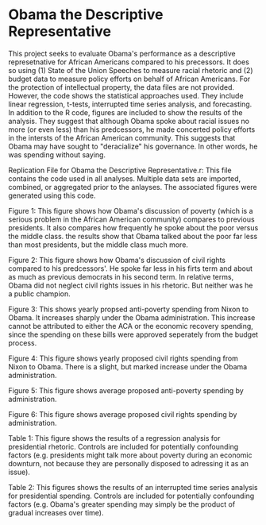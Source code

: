 # Obama the Descriptive Representative

This project seeks to evaluate Obama's performance as a descriptive represetnative for African Americans compared to his precessors. It does so using (1) State of the Union Speeches to measure racial rhetoric and (2) budget data to measure policy efforts on behalf of African Americans. For the protection of intellectual property, the data files are not provided. However, the code shows the statistical approaches used. They include linear regression, t-tests, interrupted time series analysis, and forecasting. In addition to the R code, figures are included to show the results of the analysis. They suggest that although Obama spoke about racial issues no more (or even less) than his predcessors, he made concerted policy efforts in the intersts of the African American community. This suggests that Obama may have sought to "deracialize" his governance. In other words, he was spending without saying.

Replication File for Obama the Descriptive Representative.r: This file contains the code used in all analyses. Multiple data sets are imported, combined, or aggregated prior to the anlayses. The associated figures were generated using this code.

Figure 1: This figure shows how Obama's discussion of poverty (which is a serious problem in the African American community) compares to previous presidents. It also compares how frequently he spoke about the poor versus the middle class. the results show that Obama talked about the poor far less than most presidents, but the middle class much more.

Figure 2: This figure shows how Obama's discussion of civil rights compared to his predcessors'. He spoke far less in his firts term and about as much as previous democrats in his second term. In relative terms, Obama did not neglect civil rights issues in his rhetoric. But neither was he a public champion.

Figure 3: This shows yearly propsed anti-poverty spending from Nixon to Obama. It increases sharply under the Obama administration. This increase cannot be attributed to either the ACA or the economic recovery spending, since the spending on these bills were approved seperately from the budget process.

Figure 4: This figure shows yearly proposed civil rights spending from Nixon to Obama. There is a slight, but marked increase under the Obama administration.

Figure 5: This figure shows average proposed anti-poverty spending by administration.

Figure 6: This figure shows average proposed civil rights spending by administration.

Table 1: This figure shows the results of a regression analysis for presidential rhetoric. Controls are included for potentially confounding factors (e.g. presidents might talk more about poverty during an economic downturn, not because they are personally disposed to adressing it as an issue).

Table 2: This figures shows the results of an interrupted time series analysis for presidential spending. Controls are included for potentially confounding factors (e.g. Obama's greater spending may simply be the product of gradual increases over time).


